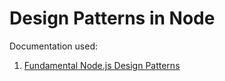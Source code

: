 # Design Patterns in Node

Documentation used:

1. [Fundamental Node.js Design Patterns](https://blog.risingstack.com/fundamental-node-js-design-patterns/)
